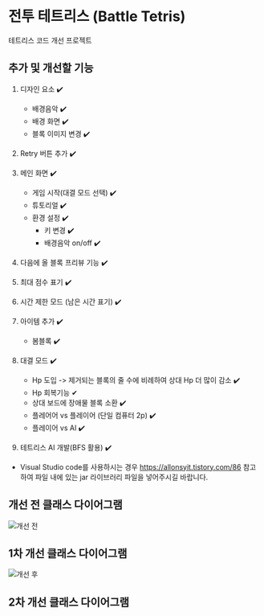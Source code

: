# 전투 테트리스 (Battle Tetris)
테트리스 코드 개선 프로젝트

## 추가 및 개선할 기능
1. 디자인 요소 ✔️
   * 배경음악 ✔️
   * 배경 화면 ✔️
   * 블록 이미지 변경 ✔️

2. Retry 버튼 추가 ✔️

3. 메인 화면 ✔️ 
   * 게임 시작(대결 모드 선택) ✔️
   * 튜토리얼 ✔️
   * 환경 설정 ✔️
      - 키 변경 ✔️
      - 배경음악 on/off ✔️
  
4. 다음에 올 블록 프리뷰 기능 ✔️

5. 최대 점수 표기 ✔️

6. 시간 제한 모드 (남은 시간 표기) ✔️

7. 아이템 추가 ✔️
   * 봄블록 ✔️

8. 대결 모드 ✔️
   * Hp 도입 -> 제거되는 블록의 줄 수에 비례하여 상대 Hp 더 많이 감소 ✔️
   * Hp 회복기능 ✔
   * 상대 보드에 장애물 블록 소환 ✔️
   * 플레어어 vs 플레이어 (단일 컴퓨터 2p) ✔️
   * 플레이어 vs AI ✔️

9. 테트리스 AI 개발(BFS 활용) ✔️

- Visual Studio code를 사용하시는 경우 https://allonsyit.tistory.com/86 참고하여 파일 내에 있는 jar 라이브러리 파일을 넣어주시길 바랍니다.

## 개선 전 클래스 다이어그램
![개선 전](https://github.com/kkh0920/Java_Swing_Tetris/assets/65442366/45680258-2bd6-46f0-b955-4e31717e22d4)

## 1차 개선 클래스 다이어그램
![개선 후](https://github.com/kkh0920/Java_Swing_Tetris/assets/65442366/149374f3-7288-4aa8-95ff-44187c1a8c1e)

## 2차 개선 클래스 다이어그램
